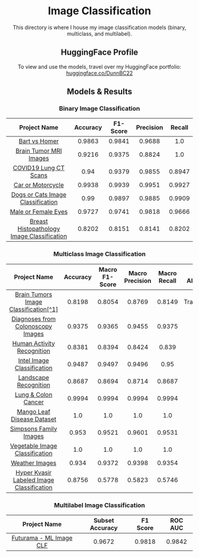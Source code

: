 <div align='center'>

<h1>
    Image Classification
</h1>

<p>
    This directory is where I house my image classification models (binary, multiclass, and multilabel).
</p>

<h2>
    HuggingFace Profile
</h2>

<p>
    To view and use the models, travel over my HuggingFace portfolio: <a href="https://huggingface.co/DunnBC22">huggingface.co/DunnBC22</a>
</p>

<h2>
  Models & Results
</h2>

<h3>
    Binary Image Classification
</h3>

| Project Name | Accuracy | F1-Score | Precision | Recall |
| :----------: | :----------: | :----------: | :----------: | :----------: |
| [Bart vs Homer](https://github.com/DunnBC22/Vision_Audio_and_Multimodal_Projects/blob/main/Computer%20Vision/Image%20Classification/Binary%20Classification/Bart%20vs%20Homer/Bart_vs_Homer_Image_clf_ViT.ipynb) | 0.9863 | 0.9841 | 0.9688 | 1.0 |
| [Brain Tumor MRI Images](https://github.com/DunnBC22/Vision_Audio_and_Multimodal_Projects/blob/main/Computer%20Vision/Image%20Classification/Binary%20Classification/Brain%20Tumor%20MRI%20Images/brain_tumor_MRI_Images_ViT.ipynb) | 0.9216 | 0.9375 | 0.8824 | 1.0 |
| [COVID19 Lung CT Scans](https://github.com/DunnBC22/Vision_Audio_and_Multimodal_Projects/blob/main/Computer%20Vision/Image%20Classification/Binary%20Classification/COVID19%20Lung%20CT%20Scans/COVID19_Lung_CT_Scans_ViT.ipynb) | 0.94 | 0.9379 | 0.9855 | 0.8947 |
| [Car or Motorcycle](https://github.com/DunnBC22/Vision_Audio_and_Multimodal_Projects/blob/main/Computer%20Vision/Image%20Classification/Binary%20Classification/Car%20or%20Motorcycle/Car_or_Motorcycle_ViT.ipynb) | 0.9938 | 0.9939 | 0.9951 | 0.9927 |
| [Dogs or Cats Image Classification](https://github.com/DunnBC22/Vision_Audio_and_Multimodal_Projects/blob/main/Computer%20Vision/Image%20Classification/Binary%20Classification/Dogs%20or%20Cats%20Image%20Classification/Dog_v_Cat_ViT.ipynb) | 0.99 | 0.9897 | 0.9885 | 0.9909 |
| [Male or Female Eyes](https://github.com/DunnBC22/Vision_Audio_and_Multimodal_Projects/blob/main/Computer%20Vision/Image%20Classification/Binary%20Classification/Male%20or%20Female%20Eyes/are_they_male_or_female_eyes_ViT.ipynb) | 0.9727 | 0.9741 | 0.9818 | 0.9666 |
| [Breast Histopathology Image Classification](https://github.com/DunnBC22/Vision_Audio_and_Multimodal_Projects/blob/main/Computer%20Vision/Image%20Classification/Binary%20Classification/Breast%20Histopathology%20Images/Breast_Histopathology_Images_Using_ViT.ipynb) | 0.8202 | 0.8151 | 0.8141 | 0.8202 |

<h3>
    Multiclass Image Classification
</h3>

| Project Name | Accuracy | Macro F1-Score | Macro Precision | Macro Recall | Best Algorithm |
| :----------: | :----------: | :----------: | :----------: | :----------: | :----------: |
| [Brain Tumors Image Classification[^1]](https://github.com/DunnBC22/Vision_Audio_and_Multimodal_Projects/tree/main/Computer%20Vision/Image%20Classification/Multiclass%20Classification/Brain%20Tumors%20Image%20Classification%20Comparison) | 0.8198 | 0.8054 | 0.8769 | 0.8149 |Vision Transformer (ViT) |
| [Diagnoses from Colonoscopy Images](https://github.com/DunnBC22/Vision_Audio_and_Multimodal_Projects/blob/main/Computer%20Vision/Image%20Classification/Multiclass%20Classification/Diagnoses%20from%20Colonoscopy%20Images/diagnosis_from_colonoscopy_image_ViT.ipynb) | 0.9375 | 0.9365 | 0.9455 | 0.9375 | - |
| [Human Activity Recognition](https://github.com/DunnBC22/Vision_Audio_and_Multimodal_Projects/blob/main/Computer%20Vision/Image%20Classification/Multiclass%20Classification/Human%20Activity%20Recognition/ViT-Human%20Action_Recogniton.ipynb) | 0.8381 | 0.8394 | 0.8424 | 0.839 | - |
| [Intel Image Classification](https://github.com/DunnBC22/Vision_Audio_and_Multimodal_Projects/blob/main/Computer%20Vision/Image%20Classification/Multiclass%20Classification/Intel%20Image%20Classification/Intel_ViT.ipynb) | 0.9487 | 0.9497 | 0.9496 | 0.95 | - |
| [Landscape Recognition](https://github.com/DunnBC22/Vision_Audio_and_Multimodal_Projects/blob/main/Computer%20Vision/Image%20Classification/Multiclass%20Classification/Landscape%20Recognition/Landscape_Recognition_ViT.ipynb) | 0.8687 | 0.8694 | 0.8714 | 0.8687 | - |
| [Lung & Colon Cancer](https://github.com/DunnBC22/Vision_Audio_and_Multimodal_Projects/blob/main/Computer%20Vision/Image%20Classification/Multiclass%20Classification/Lung%20%26%20Colon%20Cancer/Lung_and_colon_cancer_ViT.ipynb) | 0.9994 | 0.9994 | 0.9994 | 0.9994 | - |
| [Mango Leaf Disease Dataset](https://github.com/DunnBC22/Vision_Audio_and_Multimodal_Projects/blob/main/Computer%20Vision/Image%20Classification/Multiclass%20Classification/Mango%20Leaf%20Disease%20Dataset/Mango_Leaf_Disease_ViT.ipynb) | 1.0 | 1.0 | 1.0 | 1.0 | - |
| [Simpsons Family Images](https://github.com/DunnBC22/Vision_Audio_and_Multimodal_Projects/blob/main/Computer%20Vision/Image%20Classification/Multiclass%20Classification/Simpsons%20Family%20Images/Simpsons_family_with_hf_ViT.ipynb) | 0.953 | 0.9521 | 0.9601 | 0.9531 | - |
| [Vegetable Image Classification](https://github.com/DunnBC22/Vision_Audio_and_Multimodal_Projects/blob/main/Computer%20Vision/Image%20Classification/Multiclass%20Classification/Vegetable%20Image%20Classification/Vegetables_ViT.ipynb) | 1.0 | 1.0 | 1.0 | 1.0 | - |
| [Weather Images](https://github.com/DunnBC22/Vision_Audio_and_Multimodal_Projects/blob/main/Computer%20Vision/Image%20Classification/Multiclass%20Classification/Weather%20Images/Weather_Images_ViT.ipynb) | 0.934 | 0.9372 | 0.9398 | 0.9354 | - |
| [Hyper Kvasir Labeled Image Classification](https://github.com/DunnBC22/Vision_Audio_and_Multimodal_Projects/blob/main/Computer%20Vision/Image%20Classification/Multiclass%20Classification/Hyper%20Kvasir%20Labeled%20Images/Hyper_Kvasir_Labeled_Images_Using_ViT.ipynb) | 0.8756 | 0.5778 | 0.5823 | 0.5746 | - |

<h3>
    Multilabel Image Classification
</h3>

| Project Name | Subset Accuracy | F1 Score | ROC AUC |
| :----------: | :----------: | :----------: | :----------: |
| [Futurama - ML Image CLF](https://github.com/DunnBC22/Vision_Audio_and_Multimodal_Projects/blob/main/Computer%20Vision/Image%20Classification/Multilabel%20Classification/Futurama%20Screenshots/Futurama%20-%20ML%20Image%20CLF.ipynb) | 0.9672 | 0.9818 | 0.9842 |

</div>
